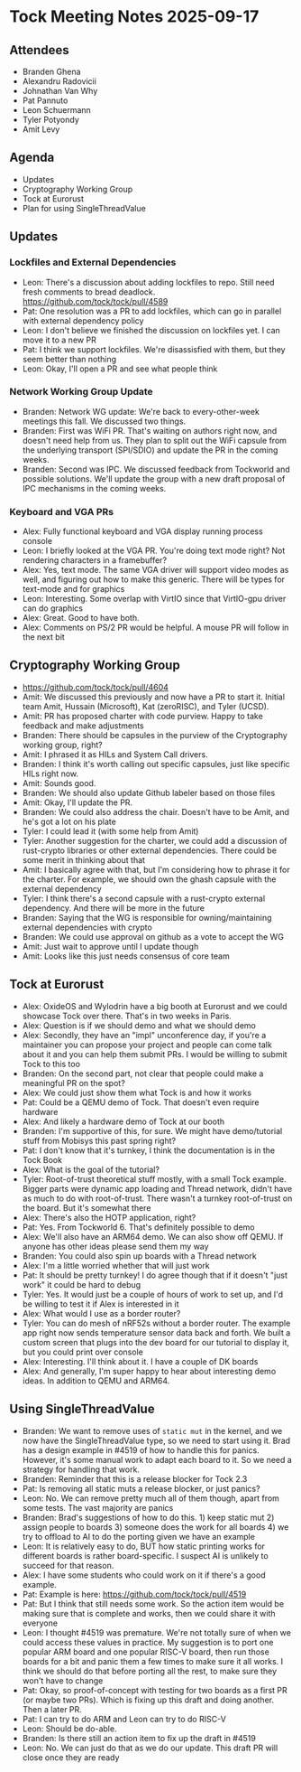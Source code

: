 # Tock Meeting Notes 2025-09-17

## Attendees
 - Branden Ghena
 - Alexandru Radovicii
 - Johnathan Van Why
 - Pat Pannuto
 - Leon Schuermann
 - Tyler Potyondy
 - Amit Levy

## Agenda
 - Updates
 - Cryptography Working Group
 - Tock at Eurorust
 - Plan for using SingleThreadValue

## Updates
### Lockfiles and External Dependencies
 - Leon: There's a discussion about adding lockfiles to repo. Still need fresh comments to bread deadlock. https://github.com/tock/tock/pull/4589
 - Pat: One resolution was a PR to add lockfiles, which can go in parallel with external dependency policy
 - Leon: I don't believe we finished the discussion on lockfiles yet. I can move it to a new PR
 - Pat: I think we support lockfiles. We're disassisfied with them, but they seem better than nothing
 - Leon: Okay, I'll open a PR and see what people think
### Network Working Group Update
 - Branden: Network WG update: We're back to every-other-week meetings this fall. We discussed two things.
 - Branden: First was WiFi PR. That's waiting on authors right now, and doesn't need help from us. They plan to split out the WiFi capsule from the underlying transport (SPI/SDIO) and update the PR in the coming weeks.
 - Branden: Second was IPC. We discussed feedback from Tockworld and possible solutions. We'll update the group with a new draft proposal of IPC mechanisms in the coming weeks.
### Keyboard and VGA PRs
 - Alex: Fully functional keyboard and VGA display running process console
 - Leon: I briefly looked at the VGA PR. You're doing text mode right? Not rendering characters in a framebuffer?
 - Alex: Yes, text mode. The same VGA driver will support video modes as well, and figuring out how to make this generic. There will be types for text-mode and for graphics
 - Leon: Interesting. Some overlap with VirtIO since that VirtIO-gpu driver can do graphics
 - Alex: Great. Good to have both.
 - Alex: Comments on PS/2 PR would be helpful. A mouse PR will follow in the next bit

## Cryptography Working Group
 - https://github.com/tock/tock/pull/4604
 - Amit: We discussed this previously and now have a PR to start it. Initial team Amit, Hussain (Microsoft), Kat (zeroRISC), and Tyler (UCSD).
 - Amit: PR has proposed charter with code purview. Happy to take feedback and make adjustments
 - Branden: There should be capsules in the purview of the Cryptography working group, right?
 - Amit: I phrased it as HILs and System Call drivers.
 - Branden: I think it's worth calling out specific capsules, just like specific HILs right now.
 - Amit: Sounds good.
 - Branden: We should also update Github labeler based on those files
 - Amit: Okay, I'll update the PR. 
 - Branden: We could also address the chair. Doesn't have to be Amit, and he's got a lot on his plate
 - Tyler: I could lead it (with some help from Amit)
 - Tyler: Another suggestion for the charter, we could add a discussion of rust-crypto libraries or other external dependencies. There could be some merit in thinking about that
 - Amit: I basically agree with that, but I'm considering how to phrase it for the charter. For example, we should own the ghash capsule with the external dependency
 - Tyler: I think there's a second capsule with a rust-crypto external dependency. And there will be more in the future
 - Branden: Saying that the WG is responsible for owning/maintaining external dependencies with crypto
 - Branden: We could use approval on github as a vote to accept the WG
 - Amit: Just wait to approve until I update though
 - Amit: Looks like this just needs consensus of core team

## Tock at Eurorust
 * Alex: OxideOS and Wylodrin have a big booth at Eurorust and we could showcase Tock over there. That's in two weeks in Paris.
 * Alex: Question is if we should demo and what we should demo
 * Alex: Secondly, they have an "impl" unconference day, if you're a maintainer you can propose your project and people can come talk about it and you can help them submit PRs. I would be willing to submit Tock to this too
 * Branden: On the second part, not clear that people could make a meaningful PR on the spot?
 * Alex: We could just show them what Tock is and how it works
 * Pat: Could be a QEMU demo of Tock. That doesn't even require hardware
 * Alex: And likely a hardware demo of Tock at our booth
 * Branden: I'm supportive of this, for sure. We might have demo/tutorial stuff from Mobisys this past spring right?
 * Pat: I don't know that it's turnkey, I think the documentation is in the Tock Book
 * Alex: What is the goal of the tutorial?
 * Tyler: Root-of-trust theoretical stuff mostly, with a small Tock example. Bigger parts were dynamic app loading and Thread network, didn't have as much to do with root-of-trust. There wasn't a turnkey root-of-trust on the board. But it's somewhat there
 * Alex: There's also the HOTP application, right?
 * Pat: Yes. From Tockworld 6. That's definitely possible to demo
 * Alex: We'll also have an ARM64 demo. We can also show off QEMU. If anyone has other ideas please send them my way
 * Branden: You could also spin up boards with a Thread network
 * Alex: I'm a little worried whether that will just work
 * Pat: It should be pretty turnkey! I do agree though that if it doesn't "just work" it could be hard to debug
 * Tyler: Yes. It would just be a couple of hours of work to set up, and I'd be willing to test it if Alex is interested in it
 * Alex: What would I use as a border router?
 * Tyler: You can do mesh of nRF52s without a border router. The example app right now sends temperature sensor data back and forth. We built a custom screen that plugs into the dev board for our tutorial to display it, but you could print over console
 * Alex: Interesting. I'll think about it. I have a couple of DK boards
 * Alex: And generally, I'm super happy to hear about interesting demo ideas. In addition to QEMU and ARM64.

## Using SingleThreadValue
 * Branden: We want to remove uses of `static mut` in the kernel, and we now have the SingleThreadValue type, so we need to start using it. Brad has a design example in #4519 of how to handle this for panics. However, it's some manual work to adapt each board to it. So we need a strategy for handling that work.
 * Branden: Reminder that this is a release blocker for Tock 2.3
 * Pat: Is removing all static muts a release blocker, or just panics?
 * Leon: No. We can remove pretty much all of them though, apart from some tests. The vast majority are panics
 * Branden: Brad's suggestions of how to do this. 1) keep static mut 2) assign people to boards 3) someone does the work for all boards 4) we try to offload to AI to do the porting given we have an example
 * Leon: It is relatively easy to do, BUT how static printing works for different boards is rather board-specific. I suspect AI is unlikely to succeed for that reason.
 * Alex: I have some students who could work on it if there's a good example.
 * Pat: Example is here: https://github.com/tock/tock/pull/4519
 * Pat: But I think that still needs some work. So the action item would be making sure that is complete and works, then we could share it with everyone
 * Leon: I thought #4519 was premature. We're not totally sure of when we could access these values in practice. My suggestion is to port one popular ARM board and one popular RISC-V board, then run those boards for a bit and panic them a few times to make sure it all works. I think we should do that before porting all the rest, to make sure they won't have to change
 * Pat: Okay, so proof-of-concept with testing for two boards as a first PR (or maybe two PRs). Which is fixing up this draft and doing another. Then a later PR.
 * Pat: I can try to do ARM and Leon can try to do RISC-V
 * Leon: Should be do-able.
 * Branden: Is there still an action item to fix up the draft in #4519
 * Leon: No. We can just do that as we do our update. This draft PR will close once they are ready

